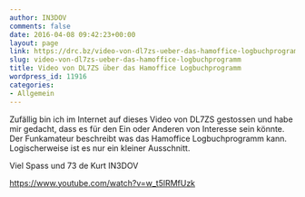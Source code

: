 ```yaml
---
author: IN3DOV
comments: false
date: 2016-04-08 09:42:23+00:00
layout: page
link: https://drc.bz/video-von-dl7zs-ueber-das-hamoffice-logbuchprogramm/
slug: video-von-dl7zs-ueber-das-hamoffice-logbuchprogramm
title: Video von DL7ZS über das Hamoffice Logbuchprogramm
wordpress_id: 11916
categories:
- Allgemein
---
```


Zufällig bin ich im Internet auf dieses Video von DL7ZS gestossen und habe mir gedacht, dass es für den Ein oder Anderen von Interesse sein könnte. Der Funkamateur beschreibt was das Hamoffice Logbuchprogramm kann. Logischerweise ist es nur ein kleiner Ausschnitt.

Viel Spass und 73 de Kurt IN3DOV

https://www.youtube.com/watch?v=w_t5lRMfUzk
